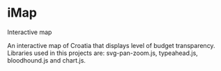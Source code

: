 # iMap
Interactive map

An interactive map of Croatia that displays level of budget transparency.
Libraries used in this projects are: svg-pan-zoom.js, typeahead.js, bloodhound.js and chart.js.
